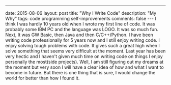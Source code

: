 ---
date: 2015-08-06
layout: post
title: "Why I Write Code"
description: "My Why"
tags: code programming self-improvements
comments: false
--- I think I was hardly 10 years old when I wrote my first line of code. It was probably some IBM PC and the language was LOGO. It was so much fun. Next, It was GW Basic, then Java and then C/C++/Python. I have been writing code professionally for 5 years now and I still enjoy writing code. I enjoy solving tough problems with code. It gives such a great high when I solve something that seems very difficult at the moment. Last year has been very hectic and I haven't given much time on writing code on things I enjoy personally the most(side projects). Well, I am still figuring out my dreams at the moment but very soon I will have a clear idea of how and what I want to become in future. But there is one thing that is sure, I would change the world for better than how I found it. 